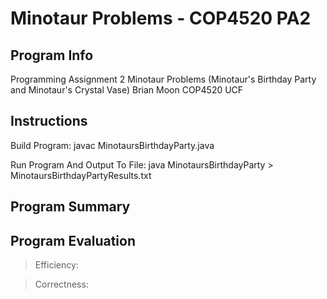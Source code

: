 # Minotaur Problems - COP4520 PA2

## Program Info

Programming Assignment 2
Minotaur Problems (Minotaur's Birthday Party and Minotaur's Crystal Vase)
Brian Moon
COP4520
UCF

## Instructions

Build Program: javac MinotaursBirthdayParty.java

Run Program And Output To File: java MinotaursBirthdayParty > MinotaursBirthdayPartyResults.txt

## Program Summary

## Program Evaluation

> Efficiency:

> Correctness:
